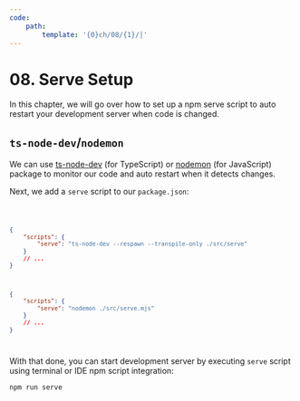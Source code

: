 ```yaml
---
code:
    path:
        template: '{0}ch/08/{1}/|'
---
```


# 08. Serve Setup

In this chapter, we will go over how to set up a npm serve script to auto restart your development server when code is changed.

## `ts-node-dev`/`nodemon`

We can use [ts-node-dev](https://github.com/wclr/ts-node-dev) (for TypeScript) or [nodemon](https://github.com/remy/nodemon) (for JavaScript) package to monitor our code and auto restart when it detects changes.

Next, we add a `serve` script to our `package.json`:

<Code pathTemplate="{0}package.json">

```json
{
    "scripts": {
        "serve": "ts-node-dev --respawn --transpile-only ./src/serve"
    }
    // ...
}
```

```json
{
    "scripts": {
        "serve": "nodemon ./src/serve.mjs"
    }
    // ...
}
```

</Code>

With that done, you can start development server by executing `serve` script using terminal or IDE npm script integration:

```bash
npm run serve
```
